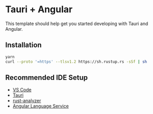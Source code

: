 # Tauri + Angular

This template should help get you started developing with Tauri and Angular.

## Installation

```bash
yarn
curl --proto '=https' --tlsv1.2 https://sh.rustup.rs -sSf | sh
```

## Recommended IDE Setup

- [VS Code](https://code.visualstudio.com/)
- [Tauri](https://marketplace.visualstudio.com/items?itemName=tauri-apps.tauri-vscode)
- [rust-analyzer](https://marketplace.visualstudio.com/items?itemName=rust-lang.rust-analyzer)
- [Angular Language Service](https://marketplace.visualstudio.com/items?itemName=Angular.ng-template)
